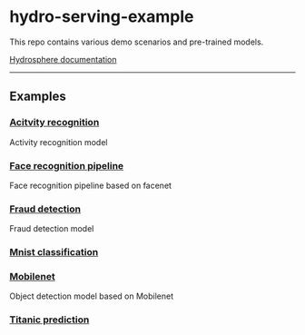 # hydro-serving-example
This repo contains various demo scenarios and pre-trained models.

[Hydrosphere documentation]( https://hydrosphere.io/serving-docs/latest/index.html)

---------

## Examples

### [Acitvity recognition](examples/activity_recognition)
   Activity recognition model
   
### [Face recognition pipeline](examples/face_recognition)
   Face recognition pipeline based on facenet
   
### [Fraud detection](examples/fraud_detection)
   Fraud detection model
   
### [Mnist classification](examples/mnist)

### [Mobilenet](examples/mobilenet)
   Object detection model based on Mobilenet

### [Titanic prediction](examples/titanic_xgboost)


   
